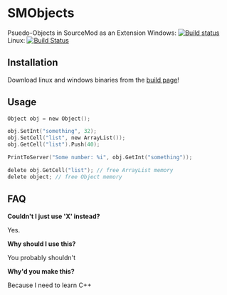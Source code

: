 # SMObjects
Psuedo-Objects in SourceMod as an Extension
Windows: [![Build status](https://ci.appveyor.com/api/projects/status/uauod4oikf96sjv7?svg=true)](https://ci.appveyor.com/project/Headline22/smobjects)
Linux: [![Build Status](https://travis-ci.org/Headline22/SMObjects.svg?branch=master)](https://travis-ci.org/Headline22/SMObjects)
## Installation
Download linux and windows binaries from the [build page](http://michaelwflaherty.com/SMObjects/)!

## Usage

```c
Object obj = new Object();

obj.SetInt("something", 32); 
obj.SetCell("list", new ArrayList());
obj.GetCell("list").Push(40);

PrintToServer("Some number: %i", obj.GetInt("something"));

delete obj.GetCell("list"); // free ArrayList memory
delete object; // free Object memory
```
## FAQ
**Couldn't I just use 'X' instead?**

Yes.

**Why should I use this?**

You probably shouldn't

**Why'd you make this?**

Because I need to learn C++
